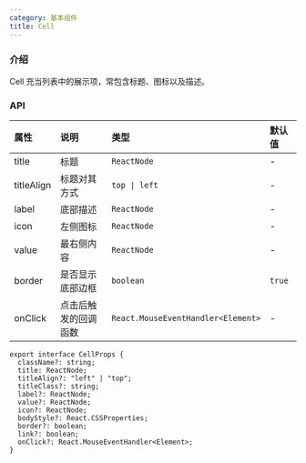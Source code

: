 ```yaml
---
category: 基本组件
title: Cell
---
```


### 介绍

Cell 充当列表中的展示项，常包含标题、图标以及描述。

### API

| 属性 | 说明 | 类型 | 默认值 |
| :-  | :- | :- | :- |
| title | 标题 | `ReactNode` | - |
| titleAlign | 标题对其方式 | `top \| left` | - |
| label | 底部描述 | `ReactNode` | - |
| icon | 左侧图标 | `ReactNode` | - |
| value | 最右侧内容 | `ReactNode` | - |
| border | 是否显示底部边框 | `boolean` | `true` |
| onClick |	点击后触发的回调函数 | `React.MouseEventHandler<Element>` | - |

```tsx
export interface CellProps {
  className?: string;
  title: ReactNode;
  titleAlign?: "left" | "top";
  titleClass?: string;
  label?: ReactNode;
  value?: ReactNode;
  icon?: ReactNode;
  bodyStyle?: React.CSSProperties;
  border?: boolean;
  link?: boolean;
  onClick?: React.MouseEventHandler<Element>;
}
```